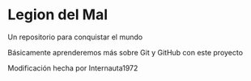 # Legion del Mal
Un repositorio para conquistar el mundo

Básicamente aprenderemos más sobre Git y GitHub con este proyecto

Modificación hecha por Internauta1972
